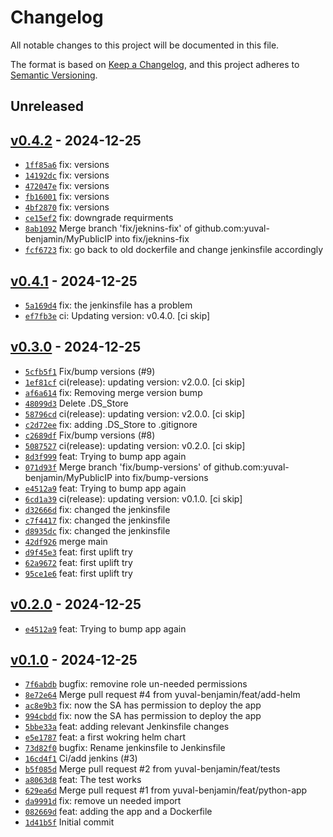 # Changelog

All notable changes to this project will be documented in this file.

The format is based on [Keep a Changelog](https://keepachangelog.com/en/1.0.0/), and this project adheres to [Semantic Versioning](https://semver.org/spec/v2.0.0.html).

## Unreleased

## [v0.4.2](https://github.com/yuval-benjamin/MyPublicIP/releases/tag/v0.4.2) - 2024-12-25

- [`1ff85a6`](https://github.com/yuval-benjamin/MyPublicIP/commit/1ff85a602f5a5f7a079adc4f5ef8faf6d6139703) fix: versions
- [`14192dc`](https://github.com/yuval-benjamin/MyPublicIP/commit/14192dc69562353f3dab747d137c08b8b03fea53) fix: versions
- [`472047e`](https://github.com/yuval-benjamin/MyPublicIP/commit/472047e4eddf891d3cab79be9b35f34300eb8577) fix: versions
- [`fb16001`](https://github.com/yuval-benjamin/MyPublicIP/commit/fb1600106c825c7e67558575ca107fd38f6b8bb1) fix: versions
- [`4bf2870`](https://github.com/yuval-benjamin/MyPublicIP/commit/4bf287039f91dcb338f458b26a5bf060c04bcfa9) fix: versions
- [`ce15ef2`](https://github.com/yuval-benjamin/MyPublicIP/commit/ce15ef25c156f79a23855d94a0d5a8259fba0847) fix: downgrade requirments
- [`8ab1092`](https://github.com/yuval-benjamin/MyPublicIP/commit/8ab10923256c82c20cf3625bacee6229e4d44f6b) Merge branch 'fix/jeknins-fix' of github.com:yuval-benjamin/MyPublicIP into fix/jeknins-fix
- [`fcf6723`](https://github.com/yuval-benjamin/MyPublicIP/commit/fcf6723f9add86350ad026e08854adc3c6e37cd9) fix: go back to old dockerfile and change jenkinsfile accordingly

## [v0.4.1](https://github.com/yuval-benjamin/MyPublicIP/releases/tag/v0.4.1) - 2024-12-25

- [`5a169d4`](https://github.com/yuval-benjamin/MyPublicIP/commit/5a169d4a00b992845b073d6b5b8c5c0cfbe6aec5) fix: the jenkinsfile has a problem
- [`ef7fb3e`](https://github.com/yuval-benjamin/MyPublicIP/commit/ef7fb3e3505d7651d30bbcd41a14511baa5c327d) ci: Updating version: v0.4.0. [ci skip]

## [v0.3.0](https://github.com/yuval-benjamin/MyPublicIP/releases/tag/v0.3.0) - 2024-12-25

- [`5cfb5f1`](https://github.com/yuval-benjamin/MyPublicIP/commit/5cfb5f1e0d58e82d59c37911c60d2f686a676448) Fix/bump versions (#9)
- [`1ef81cf`](https://github.com/yuval-benjamin/MyPublicIP/commit/1ef81cf95b7ef5dbba8d4db4f1d4aa299a894827) ci(release): updating version: v2.0.0. [ci skip]
- [`af6a614`](https://github.com/yuval-benjamin/MyPublicIP/commit/af6a61446721a3a2885b9a207a817d3f9e5770dc) fix: Removing merge version bump
- [`48099d3`](https://github.com/yuval-benjamin/MyPublicIP/commit/48099d399edfc1e6de7f13f1bbff4bf4849265f4) Delete .DS_Store
- [`58796cd`](https://github.com/yuval-benjamin/MyPublicIP/commit/58796cd1941c7dc52c222b51674dece8c598bed1) ci(release): updating version: v2.0.0. [ci skip]
- [`c2d72ee`](https://github.com/yuval-benjamin/MyPublicIP/commit/c2d72ee5242fe6c61d31f8da2b8a9b791fca5f1a) fix: adding .DS_Store to .gitignore
- [`c2689df`](https://github.com/yuval-benjamin/MyPublicIP/commit/c2689df595ef74c0eef3fd59492fa72730befd7c) Fix/bump versions (#8)
- [`5087527`](https://github.com/yuval-benjamin/MyPublicIP/commit/5087527873eff4baf48fe705564a536eed7bc9d1) ci(release): updating version: v0.2.0. [ci skip]
- [`8d3f999`](https://github.com/yuval-benjamin/MyPublicIP/commit/8d3f999497534fb4ed1e3a35f1a58ad520508c0f) feat: Trying to bump app again
- [`071d93f`](https://github.com/yuval-benjamin/MyPublicIP/commit/071d93f6055be992cf12763ebbe2f330fcb5155e) Merge branch 'fix/bump-versions' of github.com:yuval-benjamin/MyPublicIP into fix/bump-versions
- [`e4512a9`](https://github.com/yuval-benjamin/MyPublicIP/commit/e4512a9575875b48929525da3b1b027b111d2c9a) feat: Trying to bump app again
- [`6cd1a39`](https://github.com/yuval-benjamin/MyPublicIP/commit/6cd1a398fcbbaadffd0c81502bb6d05ac10b625e) ci(release): updating version: v0.1.0. [ci skip]
- [`d32666d`](https://github.com/yuval-benjamin/MyPublicIP/commit/d32666d26bd29c7952cbb30432800802ddc24673) fix: changed the jenkinsfile
- [`c7f4417`](https://github.com/yuval-benjamin/MyPublicIP/commit/c7f4417e6f99e16e301463bd3a6847fae1399e09) fix: changed the jenkinsfile
- [`d8935dc`](https://github.com/yuval-benjamin/MyPublicIP/commit/d8935dc3dae03dbee0056f62084fa4bac349d959) fix: changed the jenkinsfile
- [`42df926`](https://github.com/yuval-benjamin/MyPublicIP/commit/42df9269015ed65af74ecae97f7b958dae0516a3) merge main
- [`d9f45e3`](https://github.com/yuval-benjamin/MyPublicIP/commit/d9f45e350fe69f7676e7dbafc88728b02faadbf8) feat: first uplift try
- [`62a9672`](https://github.com/yuval-benjamin/MyPublicIP/commit/62a9672a5d9dba6c2db45f1c786c16fbe4b319ea) feat: first uplift try
- [`95ce1e6`](https://github.com/yuval-benjamin/MyPublicIP/commit/95ce1e6b48d3541ebecbdcac22350727f041b41b) feat: first uplift try

## [v0.2.0](https://github.com/yuval-benjamin/MyPublicIP/releases/tag/v0.2.0) - 2024-12-25

- [`e4512a9`](https://github.com/yuval-benjamin/MyPublicIP/commit/e4512a9575875b48929525da3b1b027b111d2c9a) feat: Trying to bump app again

## [v0.1.0](https://github.com/yuval-benjamin/MyPublicIP/releases/tag/v0.1.0) - 2024-12-25

- [`7f6abdb`](https://github.com/yuval-benjamin/MyPublicIP/commit/7f6abdb8f244f2dbd6253e7e4100e73e291962b4) bugfix: removine role un-needed permissions
- [`8e72e64`](https://github.com/yuval-benjamin/MyPublicIP/commit/8e72e6431c649170a903358fd1cb2fca82e7e1fb) Merge pull request #4 from yuval-benjamin/feat/add-helm
- [`ac8e9b3`](https://github.com/yuval-benjamin/MyPublicIP/commit/ac8e9b35ca99cfda291f2c7751cd1e374a2e88b1) fix: now the SA has permission to deploy the app
- [`994cbdd`](https://github.com/yuval-benjamin/MyPublicIP/commit/994cbdda8f508906facce225887ad8bf9ed344d4) fix: now the SA has permission to deploy the app
- [`5bbe33a`](https://github.com/yuval-benjamin/MyPublicIP/commit/5bbe33ada71dfb53b9023b994b7e7c2e1eec12db) feat: adding relevant Jenkinsfile changes
- [`e5e1787`](https://github.com/yuval-benjamin/MyPublicIP/commit/e5e1787076e287adc4ea58df6d143de1c87dc877) feat: a first wokring helm chart
- [`73d82f0`](https://github.com/yuval-benjamin/MyPublicIP/commit/73d82f034740849de61146a1ca54298568342231) bugfix: Rename jenkinsfile to Jenkinsfile
- [`16cd4f1`](https://github.com/yuval-benjamin/MyPublicIP/commit/16cd4f1ac1fa6eb7fea64247b737a8d4882dcfaa) Ci/add jenkins (#3)
- [`b5f085d`](https://github.com/yuval-benjamin/MyPublicIP/commit/b5f085dad56b3bde56bbf4eaad344f72496d7437) Merge pull request #2 from yuval-benjamin/feat/tests
- [`a8063d8`](https://github.com/yuval-benjamin/MyPublicIP/commit/a8063d8a64a169f2b00cc90291a12d84cb24a1e7) feat: The test works
- [`629ea6d`](https://github.com/yuval-benjamin/MyPublicIP/commit/629ea6d31927a47ca24a85ec4cd728537a2e7940) Merge pull request #1 from yuval-benjamin/feat/python-app
- [`da9991d`](https://github.com/yuval-benjamin/MyPublicIP/commit/da9991d6be004d8aadb33e5828669daa6bece5b7) fix: remove un needed import
- [`082669d`](https://github.com/yuval-benjamin/MyPublicIP/commit/082669d402dca358e3b5c2baeeca47cf12de396d) feat: adding the app and a Dockerfile
- [`1d41b5f`](https://github.com/yuval-benjamin/MyPublicIP/commit/1d41b5fad4ce6f2e46d75e75a8a14a7f030e6b7e) Initial commit
